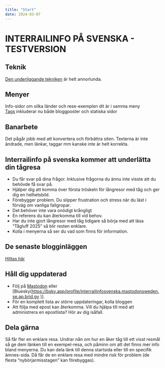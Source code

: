 ```yaml
---
title: "Start"
date: 2024-03-07
---
```


# INTERRAILINFO PÅ SVENSKA - TESTVERSION

## Teknik
[Den underliggande tekniken](om-sajten/teknik/) är helt annorlunda.

## Menyer
Info-sidor om oilka länder och rese-exemplen dit är i samma meny  
[Tags](tags/) inkluderar nu både bloggposter och statiska sidor


## Banarbete
Det pågår jobb med att konvertera och förbättra siten. Texterna är inte ändrade, men länkar, taggar mm kanske inte är helt korrekta.



## Interrailinfo på svenska kommer att underlätta din tågresa

- Du får svar på dina frågor. Inklusive frågorna du ännu inte visste att du behövde få svar på.  
- Hjälper dig att komma över första tröskeln för långresor med tåg och ger dig en helhetsbild.  
- Förebygger problem. Du slipper frustration och stress när du läst i förväg om vanliga fallgropar.  
- Det behöver inte vara onödigt krångligt
- En referens du kan återkomma till vid behov.
- Har du inte gjort långresor med tåg tidigare så börja med att läsa “Tågluff 2025” så blir resten enklare.
- Kolla i menyerna så ser du vad som finns för information.

## De senaste blogginläggen

[Hittas här](blog/)



## Håll dig uppdaterad

- Följ på [Mastodon](https://mastodonsweden.se/@interrailinfosvenska) eller [Bluesky(https://bsky.app/profile/interrailinfosvenska.mastodonsweden.se.ap.brid.gy )].
- För en komplett lista av större uppdateringar, kolla bloggen  
- Att följa med epost kan återkomma. Vill du hjälpa till med att administrera en epostlista? Hör av dig isåfall.

## Dela gärna

Så får fler en enklare resa. Undrar nån om hur en åker tåg till ett visst resmål så ge dem länken till en exempel-resa, och påminn om att det finns mer info bland menyerna. Du kan dela länk till denna startsida eller till en specifik ämnes-sida. Då får de en enklare resa med mindre risk för problem (de flesta “nybörjarmisstagen” kan förebyggas).
